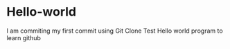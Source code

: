 # Hello-world
I am commiting my first commit using Git Clone
Test Hello world program to learn github
